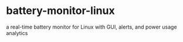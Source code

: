 # battery-monitor-linux
a real-time battery monitor for Linux with GUI, alerts, and power usage analytics
